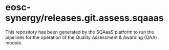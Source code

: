 # eosc-synergy/releases.git.assess.sqaaas
This repository has been generated by the SQAaaS platform to run the pipelines
for the operation of the
Quality Assessment & Awarding (QAA)
module.